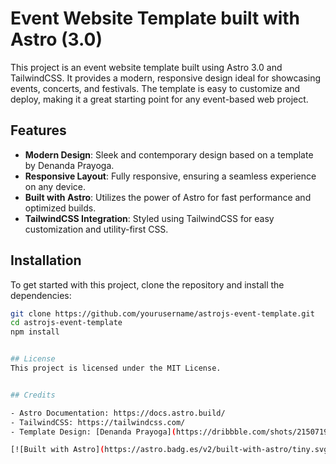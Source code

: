 # Event Website Template built with Astro (3.0) 

This project is an event website template built using Astro 3.0 and TailwindCSS. It provides a modern, responsive design ideal for showcasing events, concerts, and festivals. The template is easy to customize and deploy, making it a great starting point for any event-based web project.

## Features

- **Modern Design**: Sleek and contemporary design based on a template by Denanda Prayoga.
- **Responsive Layout**: Fully responsive, ensuring a seamless experience on any device.
- **Built with Astro**: Utilizes the power of Astro for fast performance and optimized builds.
- **TailwindCSS Integration**: Styled using TailwindCSS for easy customization and utility-first CSS.

## Installation

To get started with this project, clone the repository and install the dependencies:

```bash
git clone https://github.com/yourusername/astrojs-event-template.git
cd astrojs-event-template
npm install


## License
This project is licensed under the MIT License. 


## Credits

- Astro Documentation: https://docs.astro.build/
- TailwindCSS: https://tailwindcss.com/
- Template Design: [Denanda Prayoga](https://dribbble.com/shots/21507198-EventsGo-landing-page)

[![Built with Astro](https://astro.badg.es/v2/built-with-astro/tiny.svg)](https://astro.build)